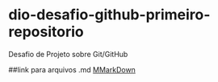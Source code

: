 # dio-desafio-github-primeiro-repositorio
Desafio de Projeto sobre Git/GitHub

##link para arquivos .md
[MMarkDown](https://www.markdownguide.org/)
